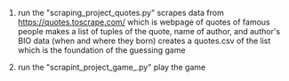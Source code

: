 1) run the "scraping_project_quotes.py"
   scrapes data from https://quotes.toscrape.com/ which is webpage of quotes of famous people
   makes a list of tuples of the quote, name of author, and author's BIO data (when and where they born)
   creates a quotes.csv of the list which is the foundation of the guessing game

2) run the "scrapint_project_game_.py"
   play the game
